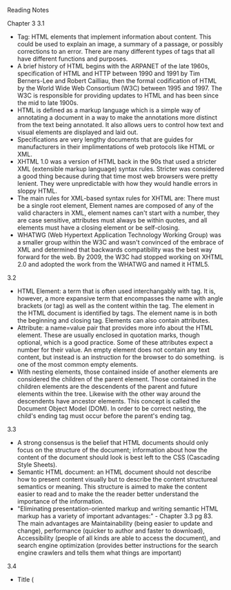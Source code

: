 Reading Notes

Chapter 3
3.1
- Tag: HTML elements that implement information about content. This could be used to explain an image, a summary of a passage, or possibly corrections to an error. There are many different types of tags that all have different functions and purposes.
- A brief history of HTML begins with the ARPANET of the late 1960s, specification of HTML and HTTP between 1990 and 1991 by Tim Berners-Lee and Robert Cailliau, then the formal codification of HTML by the World Wide Web Consortium (W3C) between 1995 and 1997. The W3C is responsible for providing updates to HTML and has been since the mid to late 1900s.
- HTML is defined as a markup language which is a simple way of annotating a document in a way to make the annotations more distinct from the text being annotated. It also allows uers to control how text and visual elements are displayed and laid out.
- Specifications are very lengthy documents that are guides for manufacturers in their implimentations of web protocols like HTML or XML.
- XHTML 1.0 was a version of HTML back in the 90s that used a stricter XML (extensible markup language) syntax rules. Stricter was considered a good thing because during that time most web browsers were pretty lenient. They were unpredictable with how they would handle errors in sloppy HTML.
- The main rules for XML-based syntax rules for XHTML are: There must be a single root element, Element names are composed of any of the valid characters in XML, element names can't start with a number, they are case sensitive, attributes must always be within quotes, and all elements must have a closing element or be self-closing.
- WHATWG (Web Hypertext Application Technology Working Group) was a smaller group within the W3C and wasn't convinced of the embrace of XML and determined that backwards compatibility was the best way forward for the web. By 2009, the W3C had stopped working on XHTML 2.0 and adopted the work from the WHATWG and named it HTML5.

3.2
- HTML Element: a term that is often used interchangably with tag. It is, however, a more expansive term that encompasses the name with angle brackets (or tag) as well as the content within the tag. The element in the HTML document is identified by tags. The element name is in both the beginning and closing tag. Elements can also contain attributes.
- Attribute: a name=value pair that provides more info about the HTML element. These are usually enclosed in quotation marks, though optional, which is a good practice. Some of these attributes expect a number for their value. An empty element does not contain any text content, but instead is an instruction for the browser to do something. <img> is one of the most common empty elements.
- With nesting elements, those contained inside of another elements are considered the children of the parent element. Those contained in the children elements are the descendents of the parent and future elements within the tree. Likewise with the other way around the descendents have ancestor elements. This concept is called the Document Object Model (DOM). In order to be correct nesting, the child's ending tag must occur before the parent's ending tag.

3.3
- A strong consensus is the belief that HTML documents should only focus on the structure of the document; information about how the content of the document should look is best left to the CSS (Cascading Style Sheets).
- Semantic HTML document: an HTML document should not describe how to present content visually but to describe the content structureal semantics or meaning. This structure is aimed to make the content easier to read and to make the the reader better understand the importance of the information.
- "Eliminating presentation-oriented markup and writing semantic HTML markup has a variety of important advantages:" - Chapter 3.3 pg 83. The main advantages are Maintainability (being easier to update and change), performance (quicker to author and faster to download), Accessibility (people of all kinds are able to access the document), and search engine optimization (provides better instructions for the search engine crawlers and tells them what things are important)

3.4
- Title (<title>): used to provide a broad description of the content on a website. It isn't displayed within the browser window, but instead is displayed by the browser in its window/tab. It is also used for bookmarks and browser history. Search engines will also typically use the page's title as a linked text in their result pages. This element also played an important role in the search engine optimization by improving the page's position in the results page after a search (or its rank).
- DOCTYPE (<!DOCTYPE>): tells the browser or any other client software reading the HTML document what type of document it is processing. it specifies that the document contains HTML, not the version of HTML is contained in the document.
- <html>: sometimes called the root element; contains all the other HTML elements in the document. Think of this as the ultimate ancestor to all the other elements.
- Head (<head>): contains descriptive elements about the document, such as the title, any style sheets or JavaScript files it uses, and other types of meta information used by the search engines or other programs. It contains content (other HTML elements and regular text) which will be displayed by the browser.
- <meta>: defines the character encoding of the characters in the document.
- Style (<style>): Defines how the the visual look of the HTML elements in the document.
- Body (<body>): Another structural element which contains headings and paragraphs in the document.

3.5
- Headings (<h1> through <h6>): higher heading number indicates a heading of less importance. Headings are an essential way for authors to show the readers the structure of the document. These are contained within the body element. These headings are also used by the browser to make a document outline for the page. This outline is an internal representation of the control on the page which controls the rendering of the page. This document can also be used when authoers write JavaScript to manipulate elements when they use CSS to style them.
- Paragraphs (<p>): the basic unit of text in HTML. Browsers typically add newlines before and after the element.
- Link: these can reference another page or location in the same page.
- Inline text elements: These don't change the flow of text and provide more info about the text. The other elements change the flow of the text so these can be useful if you need to provide more information without changing how the text looks.
+ <a>: Anchor used for hyperlinks.
+ <abbr>: An abbreviation.
+ Line break element (<br>): forces a line break; sometimes can be confused for a paragraph element. These are suitable for text whose content belongs in a single paragraph but must have specific line breaks; Examples include addresses and poems.
+ <cite>: Citation or reference to another work.
+ <code>: Used for displaying code such as markup or programming code.
+ <em>: Emphasis.
+ <mark>: For displaying highlighted text.
+ <small>: For displaying the fine-print or "nonvital" text such as copyright or legal notices.
+ <span>: The inline equivalent of the <div> element. Generally used to mark text that will receive special formatting using CSS.
+ <strong>: For content that is strongly important.
+ <time>: Fot displaying time and date data.
- Image (<img>): Used to display an image by giving a specific filename or URL.
- List items <li>: contained within specific types of lists.
+ Unordered List (<ul>): Used to display a bulleted list in no particular order. These contain a collection of list elements. Commonly used to markup navigational menus.
+ Ordered List (<ol>): Collections of items that have a set order and are rendered by the browser as a numbered list.
+ Description List (<dl>): Collections of name and description/definition pairs; tend to be used infrequently. A common example would be a FAQ list. It contains <dt> (term or name to be described) and <dd> (describes each term) pairs fir each item in said list.
- Division (<div>): Containers for text or other HTML elements. These are block-level elements like paragraphs. These have no intrinsic presentation or semantic value and is frequently used in contemporary CSS-based layouts to mark out sections.
- Horizontal Rule (<hr>): These indicate a thematic break in the text, usually displayed as a horizontal line on the page.
- Character Entity: The mechanism for including special symbols or characters that have a reserved meaning in HTML. An example being the copyright symbol.
- Semantic Block Element: A special container in HTML5 used to describe structural elements in a document.
- Relative Referencing: syntax used to successfully reference files within the site. An example would be when clicking on a link or an image which would take you somewhere else. A full absolute reference is required when referencing a page or resource on an external site which is a complete URL: http:// or https://, the domain name, any paths, and the file name of the desired resource.

3.6
- Semantic Markup improves the maintainability and accessibility of web pages.*
- Header (<header>): contains the site logo and title (sometimes additional subtitles or taglines), horizontal navigation links, and one or two horizontal banners.
- Footer (<footer>): contains less important material such as smaller text versions of the navigation, copyright notices, info about the site's privacy policy, and sometimes twitter feeds or links to other social sites like YouTube, Reddit, or Facebook.
- Navigation (<nav>): represents a section of a page that contains links to other pages or other parts within the same page. This element was intended to be used for major navigation blocks.
- Main (<main>): this is meant to contain the main unique content of the document. Repeating elements like headers, footers, and navigation are incidental to the main content (like ads or marketing callouts) and do not belong in the <main> element. The W3C recommendation is that the main content area should "consist of content that is directly related to or expands upon the central topic of a document or central functionality of an application."
- Section (<section>) and Article (<article>): The section is the broader element while the article is to be used for blocks of content that could be read independently of the other content on the page.
- Figure (<figure>) and Figure Captions (<figcaption>): used for any type of essential content that could be moved to a different location on the page and the document would still make sense.
- Aside (<aside>): similar to the figure element in that it is used for marking up content that is seperate from the main content. This element represents a section of a page that consists of content that is tangentially important information. This could be used for sidebars, pull quotes, groups of ads, or any other grouping of nonessential elements.
- Details (<details>) and Summary (<summary>): These represent a disclosure widget where the users can obtain additional information or controls. A common use of JavaScript in the UI is accordion widgets which are used to toggle the visibility of a block of content on the page. These elements provide a way of representing functionality in markup.
- Additional Semantic Elements: <blockquote> is used to indicate a quotation from another source. <address> indicates that the enclosed HTML contains contact information for a person or organization; this also has no built-in formatting.
